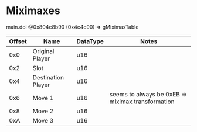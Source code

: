 # Miximaxes
main.dol @0x804c8b90 (0x4c4c90) => gMiximaxTable

| Offset | Name | DataType | Notes |
| --- | --- | --- | --- |
| 0x0 | Original Player | u16 | |
| 0x2 | Slot | u16 |  |
| 0x4 | Destination Player | u16 | |
| 0x6 | Move 1 | u16 | seems to always be 0xEB => miximax transformation |
| 0x8 | Move 2 | u16 | |
| 0xA | Move 3 | u16 | |
